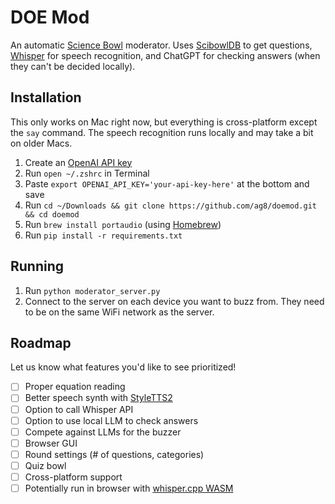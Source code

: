 # DOE Mod

An automatic [Science Bowl](https://science.osti.gov/wdts/nsb) moderator. Uses [ScibowlDB](https://scibowldb.com) to get questions, [Whisper](https://github.com/openai/whisper) for speech recognition, and ChatGPT for checking answers (when they can't be decided locally).

## Installation

This only works on Mac right now, but everything is cross-platform except the `say` command. The speech recognition runs locally and may take a bit on older Macs.

1. Create an [OpenAI API key](https://platform.openai.com/account/api-keys)
2. Run `open ~/.zshrc` in Terminal
3. Paste `export OPENAI_API_KEY='your-api-key-here'` at the bottom and save
4. Run `cd ~/Downloads && git clone https://github.com/ag8/doemod.git && cd doemod`
5. Run `brew install portaudio` (using [Homebrew](https://brew.sh/))
6. Run `pip install -r requirements.txt`

## Running

1. Run `python moderator_server.py`
2. Connect to the server on each device you want to buzz from. They need to be on the same WiFi network as the server.

## Roadmap

Let us know what features you'd like to see prioritized!

- [ ] Proper equation reading
- [ ] Better speech synth with [StyleTTS2](https://github.com/yl4579/StyleTTS2)
- [ ] Option to call Whisper API
- [ ] Option to use local LLM to check answers
- [ ] Compete against LLMs for the buzzer
- [ ] Browser GUI
- [ ] Round settings (# of questions, categories)
- [ ] Quiz bowl
- [ ] Cross-platform support
- [ ] Potentially run in browser with [whisper.cpp WASM](https://whisper.ggerganov.com/)
